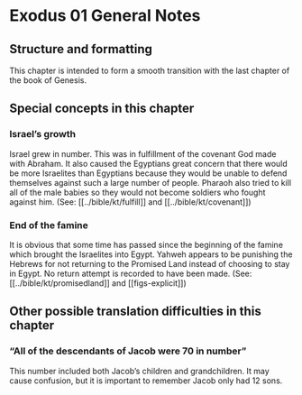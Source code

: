 # Exodus 01 General Notes
## Structure and formatting

This chapter is intended to form a smooth transition with the last chapter of the book of Genesis.

## Special concepts in this chapter

### Israel’s growth
Israel grew in number. This was in fulfillment of the covenant God made with Abraham. It also caused the Egyptians great concern that there would be more Israelites than Egyptians because they would be unable to defend themselves against such a large number of people. Pharaoh also tried to kill all of the male babies so they would not become soldiers who fought against him. (See: [[../bible/kt/fulfill]] and [[../bible/kt/covenant]])

### End of the famine
It is obvious that some time has passed since the beginning of the famine which brought the Israelites into Egypt. Yahweh appears to be punishing the Hebrews for not returning to the Promised Land instead of choosing to stay in Egypt. No return attempt is recorded to have been made. (See: [[../bible/kt/promisedland]] and [[figs-explicit]])

## Other possible translation difficulties in this chapter

### “All of the descendants of Jacob were 70 in number”
This number included both Jacob’s children and grandchildren. It may cause confusion, but it is important to remember Jacob only had 12 sons.